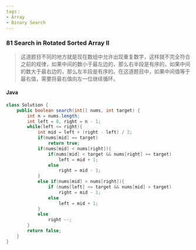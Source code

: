 ```yaml
---
tags：
- Array
- Binary Search 
---
```


### 81 Search in Rotated Sorted Array II

> 这道题目不同的地方就是现在数组中允许出现重复数字，这样就不完全符合之前的规律，如果中间的数小于最左边的，那么右半段是有序的，如果中间的数大于最右边的，那么左半段是有序的。在这道题目中，如果中间值等于最右值，需要将最右值向左一位继续循环。

#### Java

```java
class Solution {
    public boolean search(int[] nums, int target) {
        int n = nums.length;
        int left = 0, right = n - 1;
        while(left <= right){
            int mid = left + (right - left) / 2;
            if(nums[mid] == target) 
                return true;
            if(nums[mid] < nums[right]){
                if(nums[mid] < target && nums[right] >= target)
                    left = mid + 1;
                else
                    right = mid - 1;
            }
            else if(nums[mid] > nums[right]){
                if (nums[left] <= target && nums[mid] > target)
                    right = mid - 1;
                else
                    left = mid + 1;
            }
            else
                right --;
        }
        return false;
    }
}
```

